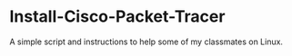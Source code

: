# Install-Cisco-Packet-Tracer
A simple script and instructions to help some of my classmates on Linux.
